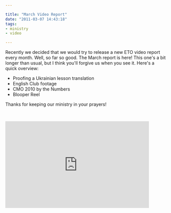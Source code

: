 ```yaml
---

title: "March Video Report"
date: "2011-03-07 14:43:18"
tags:
- ministry
- video

---
```


Recently we decided that we would try to release a new ETO video report every month. Well, so far so good. The March report is here! This one's a bit longer than usual, but I think you'll forgive us when you see it. Here's a quick overview:
<ul>
	<li>Proofing a Ukrainian lesson translation</li>
	<li>English Club footage</li>
	<li>CMO 2010 by the Numbers</li>
	<li>Blooper Reel</li>
</ul>
Thanks for keeping our ministry in your prayers!

&nbsp;

<iframe title="YouTube video player" width="450" height="273" src="http://www.youtube.com/embed/pR2NILBTW5A" frameborder="0" allowfullscreen></iframe>
